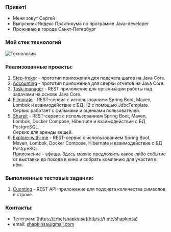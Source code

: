 ### Привет!
- Меня зовут Сергей
- Выпускник Яндекс Практикума по программе Java-developer
- Проживаю в городе Санкт-Петербург

### Мой стек технологий
![Технологии](https://github.com/Serg-Shapkin/Serg-Shapkin/assets/105888354/c10a6320-c8ee-4981-8ee6-29214324b3b9)

### Реализованные проекты:
1. [Step-treker](https://github.com/Serg-Shapkin/Step-tracker) - прототип приложения для подсчета шагов на Java Core.
2. [Accounting](https://github.com/Serg-Shapkin/Accounting) - прототип приложения для сверки отчетов на Java Core.
3. [Task-manager](https://github.com/Serg-Shapkin/Task-manager) - REST приложение для организации работы над задачами на основе Java Core.
4. [Filmorate](https://github.com/Serg-Shapkin/Filmorate) - REST-сервис с использованием Spring Boot, Maven, Lombok и взаимодействие с БД H2 с помощью JdbcTemplate.
<br> Сервис работает с фильмами и оценками пользователей.
5. [Shareit](https://github.com/Serg-Shapkin/Shareit) - REST-сервис с использованием Spring Boot, Maven, Lombok, Docker Compose, Hibernate и взаимодействие с БД PostgreSQL.
   <br> Сервис для аренды вещей.
6. [Explore-with-me](https://github.com/Serg-Shapkin/Explore-with-me) - REST-сервис с использованием Spring Boot, Maven, Lombok, Docker Compose, Hibernate и взаимодействие с БД PostgreSQL.
   <br> Приложение - афиша. Здесь можно предложить какое-либо событие от выставки до похода в кино и собрать компанию для участия в нём.

### Выполненные тестовые задания:
1. [Cuonting](https://github.com/Serg-Shapkin/Counting) - REST API-приложение для подсчета количества символов в строке.

### Контакты:
- Телеграм: [https://t.me/shapkinsa](https://t.me/shapkinsa)
- email: shapkinsa@gmail.com
